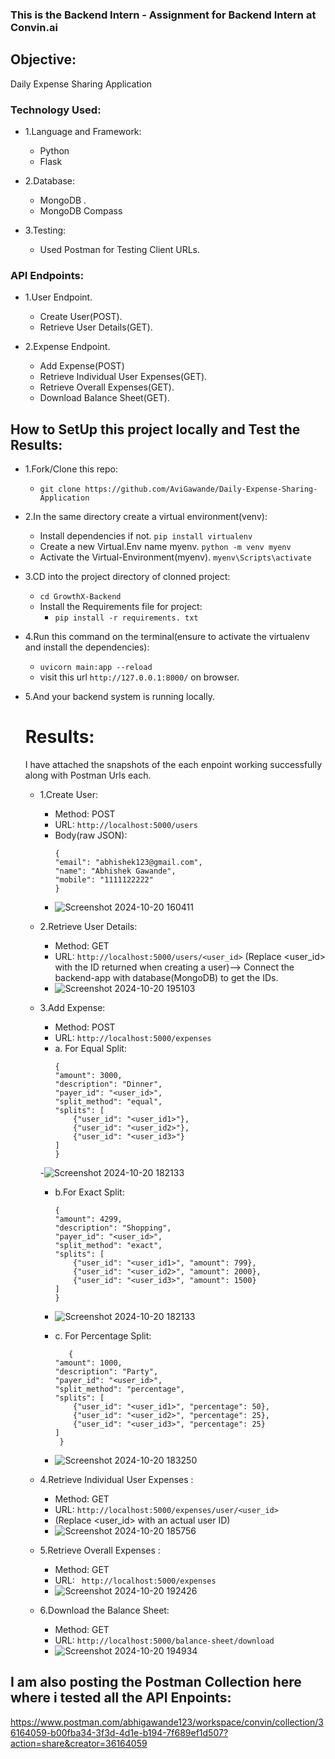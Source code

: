 ### This is the Backend Intern - Assignment for Backend Intern at Convin.ai

## Objective:
Daily Expense Sharing Application

### Technology Used:
- 1.Language and Framework:
   - Python
   - Flask

- 2.Database:
   - MongoDB .
   - MongoDB Compass

- 3.Testing:
   - Used Postman for Testing Client URLs.

### API Endpoints:
   - 1.User Endpoint.
      - Create User(POST).
      - Retrieve User Details(GET).
        
   - 2.Expense Endpoint.
      - Add Expense(POST)
      - Retrieve Individual User Expenses(GET).
      - Retrieve Overall Expenses(GET).
      - Download Balance Sheet(GET).
 
## How to SetUp this project locally and Test the Results:

- 1.Fork/Clone this repo:
   - `git clone https://github.com/AviGawande/Daily-Expense-Sharing-Application`
- 2.In the same directory create a virtual environment(venv):
   - Install dependencies if not. `pip install virtualenv`
   - Create a new Virtual.Env name myenv. `python -m venv myenv`
   - Activate the Virtual-Environment(myenv). `myenv\Scripts\activate`
- 3.CD into the project directory of clonned project:
   - `cd GrowthX-Backend`
   - Install the Requirements file for project:
      - `pip install -r requirements. txt `
- 4.Run this command on the terminal(ensure to activate the virtualenv and install the dependencies):
   - `uvicorn main:app --reload`
   - visit this url `http://127.0.0.1:8000/` on browser.
- 5.And your backend system is running locally.


  # Results:
  I have attached the snapshots of the each enpoint working successfully along with Postman Urls each.

  - 1.Create User:
     - Method: POST
     - URL: `http://localhost:5000/users`
     - Body(raw JSON):
       ```
       {
       "email": "abhishek123@gmail.com",
       "name": "Abhishek Gawande",
       "mobile": "1111122222"
       }
       
       ```
     - ![Screenshot 2024-10-20 160411](https://github.com/user-attachments/assets/0b6fa4c4-2d3f-4cf4-ae36-b1fa9e40e296)

   
   - 2.Retrieve User Details:
     - Method: GET
     - URL: `http://localhost:5000/users/<user_id>`
      (Replace <user_id> with the ID returned when creating a user)--> Connect the backend-app with database(MongoDB) to get the IDs.
     - ![Screenshot 2024-10-20 195103](https://github.com/user-attachments/assets/d3ba81e1-7453-44af-add2-60cecd883448)

    
   - 3.Add Expense:
     - Method: POST
     - URL: `http://localhost:5000/expenses`
     - a. For Equal Split: 
       ```
       {
       "amount": 3000,
       "description": "Dinner",
       "payer_id": "<user_id>",
       "split_method": "equal",
       "splits": [
           {"user_id": "<user_id1>"},
           {"user_id": "<user_id2>"},
           {"user_id": "<user_id3>"}
       ]
       }
       ```
     -![Screenshot 2024-10-20 182133](https://github.com/user-attachments/assets/5cbe945b-4947-4135-bf9b-f88f81d8d61d)
  
     - b.For Exact Split:
       ```
       {
       "amount": 4299,
       "description": "Shopping",
       "payer_id": "<user_id>",
       "split_method": "exact",
       "splits": [
           {"user_id": "<user_id1>", "amount": 799},
           {"user_id": "<user_id2>", "amount": 2000},
           {"user_id": "<user_id3>", "amount": 1500}
       ]
       }
       ```
     - ![Screenshot 2024-10-20 182133](https://github.com/user-attachments/assets/cb740cd3-e606-405c-8dec-4515686a77f2)

     - c. For Percentage Split:
       ```
          {
       "amount": 1000,
       "description": "Party",
       "payer_id": "<user_id>",
       "split_method": "percentage",
       "splits": [
           {"user_id": "<user_id1>", "percentage": 50},
           {"user_id": "<user_id2>", "percentage": 25},
           {"user_id": "<user_id3>", "percentage": 25}
       ]
        }
       ```
     - ![Screenshot 2024-10-20 183250](https://github.com/user-attachments/assets/f8978ba3-a80e-424d-9ba6-c4460fd85c63)


  
   - 4.Retrieve Individual User Expenses :
     - Method: GET
     - URL: `http://localhost:5000/expenses/user/<user_id>`
     - (Replace <user_id> with an actual user ID)
     - ![Screenshot 2024-10-20 185756](https://github.com/user-attachments/assets/e3b45403-df69-451c-b85b-8bc81d62025d)

  
   - 5.Retrieve Overall Expenses :
     - Method: GET
     - URL: ` http://localhost:5000/expenses`
     - ![Screenshot 2024-10-20 192426](https://github.com/user-attachments/assets/bc650437-3790-4d6f-be90-61a0139ca941)


   - 6.Download the Balance Sheet:
     - Method: GET
     - URL: `http://localhost:5000/balance-sheet/download`
     - ![Screenshot 2024-10-20 194934](https://github.com/user-attachments/assets/64ec5c8f-a31b-4686-842f-056c3006727f)

    


## I am also posting the Postman Collection here where i tested all the API Enpoints:
https://www.postman.com/abhigawande123/workspace/convin/collection/36164059-b00fba34-3f3d-4d1e-b194-7f689ef1d507?action=share&creator=36164059


